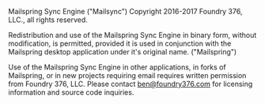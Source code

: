Mailspring Sync Engine ("Mailsync")
Copyright 2016-2017 Foundry 376, LLC., all rights reserved.

Redistribution and use of the Mailspring Sync Engine in binary form,
without modification, is permitted, provided it is used in conjunction
with the Mailspring desktop application under it's original name.
("Mailspring")

Use of the Mailspring Sync Engine in other applications, in forks of
Mailspring, or in new projects requiring email requires written
permission from Foundry 376, LLC. Please contact ben@foundry376.com
for licensing information and source code inquiries.